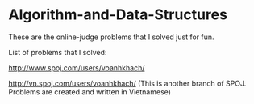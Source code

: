Algorithm-and-Data-Structures
=============================
These are the online-judge problems that I solved just for fun.

List of problems that I solved:

http://www.spoj.com/users/voanhkhach/

http://vn.spoj.com/users/voanhkhach/ (This is another branch of SPOJ. Problems are created and written in Vietnamese)

